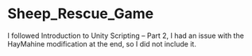 # Sheep_Rescue_Game
I followed Introduction to Unity Scripting – Part 2, I had an issue with the HayMahine modification at the end, so I did not include it. 
